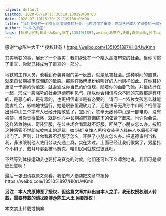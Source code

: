 ```yaml
---
layout: default
Lastmod: 2020-07-10T15:30:19.139198+00:00
date: 2020-07-10T15:30:19.139138+00:00
title: "我们身处在一个陷入高度审查的社会。当你习惯了审查，你就已经成为了审查的一部分。"
author: "牛牛的约定"
tags: [授权,地铁,Hl0rUwKmn,陈生,1351051897,weibo,马赛克,铁拳,奇装异服,孙中山]
---
```


感谢**@陈生大王** 授权转载！https://weibo.com/1351051897/Hl0rUwKmn

其实地铁的事，展示了一个事实：我们身处在一个陷入高度审查的社会。当你习惯了审查，你就已经成为了审查的一部分。

  

地铁的工作人员，他看到奇装异服的第一反应，就是危害社会。这种瞬间的直觉，就来自长期被审查训练的敏感。那些在微博里纷纷叫好的人也同样如此。在你耳边重复一千遍的价值观，就会变成你自己的价值观，随着你的血脉飞驰。并最终拧在一起，形成一股强势的社会道德审判风气。所以你会相信与众不同的东西都是有坏的，是恶心的，是有毒的，也更相信审查是有必要的。请问一个浓妆女孩怎么就能危害社会，影响地铁运行。她是眼影里藏砍刀了，还是铁拳无敌孙中山啊？相信写出孙中山三个字有人已经开始敏感了，宝贝们，铁拳无敌孙中山是一部电影，没有被禁。当你觉得敏感，就是你心中长期被审查训练下的弦紧了起来。也许你会说，这样浓妆艳抹、奇装异服，在公共场合看着就不舒服，吓哭了小朋友怎么办。按照这种感官不悦即应被禁止的逻辑，娘G铁T变性人男扮女装黑人残疾人以后都不要出门了。否则，让你看着不舒服了怎么，吓哭了小朋友怎么办。把道德审判当权利，非法限制他人使用公众交通工具，实在太过。上面已经让我们很累了，男星扎个小辫子、戴耳环都会被马赛克，咱们民间就放过彼此吧。

不然等到体操运动员也要打马赛克的时候，他们还可以正义凛然地说，我们可是顺应民意啊！

最后一张图请戳原文观看，我怕有人借势把文章举报掉https://weibo.com/1351051897/Hl0rUwKmn

**另注：本人找原博要了授权，但这篇文章并非出自本人之手，我无权授权别人转载，需要转载的请找原博@陈生大王 另要授权！**

本文禁止转载或摘编

